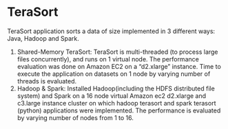 # TeraSort
TeraSort application sorts a data of size implemented in 3 different ways: Java, Hadoop and Spark.
1. Shared-Memory TeraSort: TeraSort is multi-threaded (to process large files concurrently), and runs on 1 virtual node. The performance evaluation was done on Amazon EC2 on a “d2.xlarge” instance. Time to execute the application on datasets on 1 node by varying number of threads is evaluated.
2. Hadoop & Spark: Installed Hadoop(including the HDFS distributed file system) and Spark on a 16 node virtual Amazon ec2 d2.xlarge and c3.large instance cluster on which hadoop terasort and spark terasort (python) applications were implemented. The performance is evaluated by varying number of nodes from 1 to 16.
